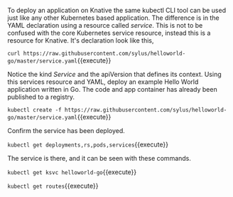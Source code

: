 To deploy an application on Knative the same kubectl CLI tool can be used just like any other Kubernetes based application. The difference is in the YAML declaration using a resource called _service_. This is not to be confused with the core Kubernetes service resource, instead this is a resource for Knative. It's declaration look like this,

`curl https://raw.githubusercontent.com/sylus/helloworld-go/master/service.yaml`{{execute}}

Notice the kind _Service_ and the apiVersion that defines its context. Using this services resource and YAML, deploy an example Hello World application written in Go. The code and app container has already been published to a registry.

`kubectl create -f https://raw.githubusercontent.com/sylus/helloworld-go/master/service.yaml`{{execute}}

Confirm the service has been deployed.

`kubectl get deployments,rs,pods,services`{{execute}}

The service is there, and it can be seen with these commands.

`kubectl get ksvc helloworld-go`{{execute}}

`kubectl get routes`{{execute}}
